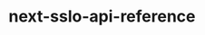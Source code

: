 # next-sslo-api-reference





[//]: # (Markdown Editor: https://www.tablesgenerator.com/markdown_tables)
